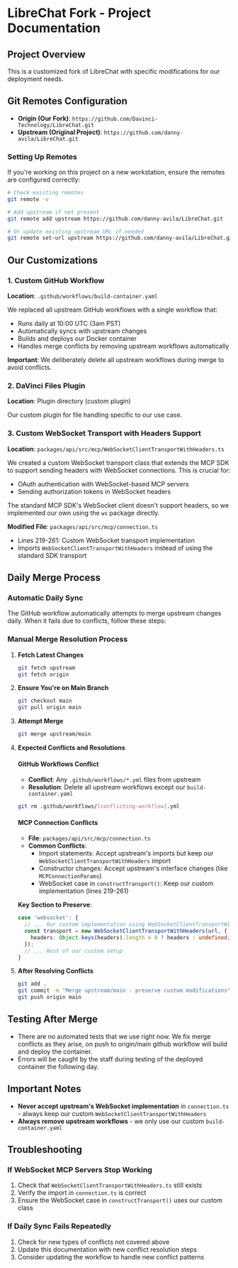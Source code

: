 # LibreChat Fork - Project Documentation

## Project Overview
This is a customized fork of LibreChat with specific modifications for our deployment needs.

## Git Remotes Configuration
- **Origin (Our Fork)**: `https://github.com/Davinci-Technology/LibreChat.git`
- **Upstream (Original Project)**: `https://github.com/danny-avila/LibreChat.git`

### Setting Up Remotes
If you're working on this project on a new workstation, ensure the remotes are configured correctly:

```bash
# Check existing remotes
git remote -v

# Add upstream if not present
git remote add upstream https://github.com/danny-avila/LibreChat.git

# Or update existing upstream URL if needed
git remote set-url upstream https://github.com/danny-avila/LibreChat.git
```

## Our Customizations

### 1. Custom GitHub Workflow
**Location**: `.github/workflows/build-container.yaml`

We replaced all upstream GitHub workflows with a single workflow that:
- Runs daily at 10:00 UTC (3am PST)
- Automatically syncs with upstream changes
- Builds and deploys our Docker container
- Handles merge conflicts by removing upstream workflows automatically

**Important**: We deliberately delete all upstream workflows during merge to avoid conflicts.

### 2. DaVinci Files Plugin
**Location**: Plugin directory (custom plugin)

Our custom plugin for file handling specific to our use case.

### 3. Custom WebSocket Transport with Headers Support
**Location**: `packages/api/src/mcp/WebSocketClientTransportWithHeaders.ts`

We created a custom WebSocket transport class that extends the MCP SDK to support sending headers with WebSocket connections. This is crucial for:
- OAuth authentication with WebSocket-based MCP servers
- Sending authorization tokens in WebSocket headers

The standard MCP SDK's WebSocket client doesn't support headers, so we implemented our own using the `ws` package directly.

**Modified File**: `packages/api/src/mcp/connection.ts`
- Lines 219-261: Custom WebSocket transport implementation
- Imports `WebSocketClientTransportWithHeaders` instead of using the standard SDK transport

## Daily Merge Process

### Automatic Daily Sync
The GitHub workflow automatically attempts to merge upstream changes daily. When it fails due to conflicts, follow these steps:

### Manual Merge Resolution Process

1. **Fetch Latest Changes**
   ```bash
   git fetch upstream
   git fetch origin
   ```

2. **Ensure You're on Main Branch**
   ```bash
   git checkout main
   git pull origin main
   ```

3. **Attempt Merge**
   ```bash
   git merge upstream/main
   ```

4. **Expected Conflicts and Resolutions**

   #### GitHub Workflows Conflict
   - **Conflict**: Any `.github/workflows/*.yml` files from upstream
   - **Resolution**: Delete all upstream workflows except our `build-container.yaml`
   ```bash
   git rm .github/workflows/[conflicting-workflow].yml
   ```

   #### MCP Connection Conflicts
   - **File**: `packages/api/src/mcp/connection.ts`
   - **Common Conflicts**:
     - Import statements: Accept upstream's imports but keep our `WebSocketClientTransportWithHeaders` import
     - Constructor changes: Accept upstream's interface changes (like `MCPConnectionParams`)
     - WebSocket case in `constructTransport()`: Keep our custom implementation (lines 219-261)
   
   **Key Section to Preserve**:
   ```typescript
   case 'websocket': {
     // ... Our custom implementation using WebSocketClientTransportWithHeaders
     const transport = new WebSocketClientTransportWithHeaders(url, {
       headers: Object.keys(headers).length > 0 ? headers : undefined,
     });
     // ... Rest of our custom setup
   }
   ```

5. **After Resolving Conflicts**
   ```bash
   git add .
   git commit -m "Merge upstream/main - preserve custom modifications"
   git push origin main
   ```

## Testing After Merge

- There are no automated tests that we use right now.  We fix merge conflicts as they arise, on push to origin/main github workflow will build and deploy the container.
- Errors will be caught by the staff during testing of the deployed container the following day.

## Important Notes

- **Never accept upstream's WebSocket implementation** in `connection.ts` - always keep our custom `WebSocketClientTransportWithHeaders`
- **Always remove upstream workflows** - we only use our custom `build-container.yaml`

## Troubleshooting

### If WebSocket MCP Servers Stop Working
1. Check that `WebSocketClientTransportWithHeaders.ts` still exists
2. Verify the import in `connection.ts` is correct
3. Ensure the WebSocket case in `constructTransport()` uses our custom class

### If Daily Sync Fails Repeatedly
1. Check for new types of conflicts not covered above
2. Update this documentation with new conflict resolution steps
3. Consider updating the workflow to handle new conflict patterns

